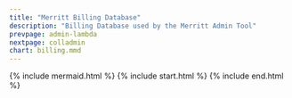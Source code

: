 ```yaml
---
title: "Merritt Billing Database"
description: "Billing Database used by the Merritt Admin Tool"
prevpage: admin-lambda
nextpage: colladmin
chart: billing.mmd
---
```


{% include mermaid.html %}
{% include start.html %}
{% include end.html %}